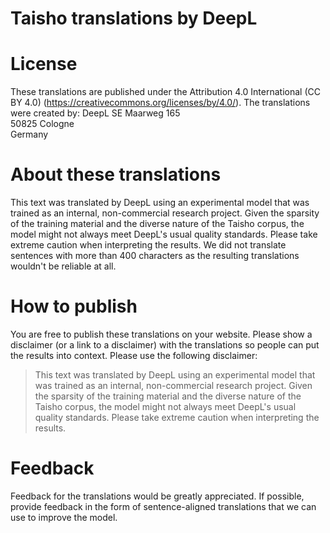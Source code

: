 # Taisho translations by DeepL


# License

These translations are published under the Attribution 4.0 International  (CC BY 4.0) (https://creativecommons.org/licenses/by/4.0/). The translations were created by: 
DeepL SE
Maarweg 165  
50825 Cologne  
Germany 

# About these translations

This text was translated by DeepL using an experimental model that was trained as an internal, non-commercial research project. Given the sparsity of the training material and the diverse nature of the Taisho corpus, the model might not always meet DeepL's usual quality standards. Please take extreme caution when interpreting the results.
We did not translate sentences with more than 400 characters as the resulting translations wouldn't be reliable at all.  

# How to publish 
You are free to publish these translations on your website. Please show a disclaimer (or a link to a disclaimer) with the translations so people can put the results into context. Please use the following disclaimer: 

> This text was translated by DeepL using an experimental model that
> was trained as an internal, non-commercial research project. Given the
> sparsity of the training material and the diverse nature of the Taisho
> corpus, the model might not always meet DeepL's usual quality
> standards. Please take extreme caution when interpreting the results.

# Feedback

Feedback for the translations would be greatly appreciated. If possible, provide feedback in the form of sentence-aligned translations that we can use to improve the model.   
